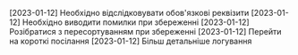 [2023-01-12] Необхідно відслідковувати обов'язкові реквізити
[2023-01-12] Необхідно виводити помилки при збереженні
[2023-01-12] Розібратися з пересортуванням при збереженні
[2023-01-12] Перейти на короткі посілання
[2023-01-12] Більш детальніше логування
